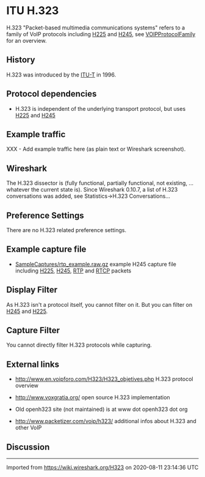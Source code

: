 # ITU H.323

H.323 "Packet-based multimedia communications systems" refers to a family of VoIP protocols including [H225](/H225) and [H245](/H245), see [VOIPProtocolFamily](/VOIPProtocolFamily) for an overview.

## History

H.323 was introduced by the [ITU-T](/ITU-T) in 1996.

## Protocol dependencies

  - H.323 is independent of the underlying transport protocol, but uses [H225](/H225) and [H245](/H245)

## Example traffic

XXX - Add example traffic here (as plain text or Wireshark screenshot).

## Wireshark

The H.323 dissector is (fully functional, partially functional, not existing, ... whatever the current state is). Since Wireshark 0.10.7, a list of H.323 conversations was added, see Statistics-\>H.323 Conversations...

## Preference Settings

There are no H.323 related preference settings.

## Example capture file

  - [SampleCaptures/rtp\_example.raw.gz](uploads/__moin_import__/attachments/SampleCaptures/rtp_example.raw.gz) example H245 capture file including [H225](/H225), [H245](/H245), [RTP](/RTP) and [RTCP](/RTCP) packets

## Display Filter

As H.323 isn't a protocol itself, you cannot filter on it. But you can filter on [H245](/H245) and [H225](/H225).

## Capture Filter

You cannot directly filter H.323 protocols while capturing.

## External links

  - <http://www.en.voipforo.com/H323/H323_objetives.php> H.323 protocol overview

  - <http://www.voxgratia.org/> open source H.323 implementation

  - Old openh323 site (not maintained) is at www dot openh323 dot org

  - <http://www.packetizer.com/voip/h323/> additional infos about H.323 and other VoIP

## Discussion

---

Imported from https://wiki.wireshark.org/H323 on 2020-08-11 23:14:36 UTC
